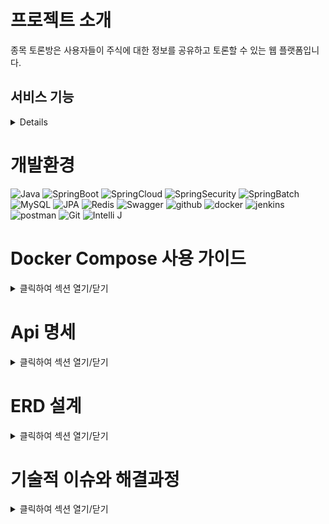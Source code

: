 # **프로젝트 소개**
종목 토론방은 사용자들이 주식에 대한 정보를 공유하고 토론할 수 있는 웹 플랫폼입니다.

## **서비스 기능**
<details>

마이크로 서비스(MSA)로 4개의 서비스로 분리
-docker-compose 환경구축

-API Gateway
  -해당 API로 들어온 요청을 내부의 마이크로 서비스로 전달
-회복탄력성
  -Java Resilience 4j를 이용한 Circuit Breaker 회복탄력성 구축.
  

- User-service 
  - 가입
  - 아이디 및 닉네임 중복체크
  - 비밀번호 암호화, 업데이트
  - jwt 토큰를 활용한 로그인, 로그아웃
  - 프로필 관리
- Activity-service 

  - 게시글 관리
    - 게시글 & 파일 추가, 삭제, 수정, 조회
    - 유저 정보, 게시글 제목, 게시글 내용 등
  - 게시글 검색 기능
    - 작성 유정 아이디
    - 게시글 제목, 게시글 내용 등을 통해 검색
  - 댓글 작성 및 상호작용 기능
  - 팔로우 기능
  - 알람 기능

- Newsfeed-service 
  - 팔로우한 사용자들의 활동 확인
  - 뉴스피드 정렬
- Stock-sevice
  - 스프링 배치 작업을 통하여 매일 정해진 시간에 주기적으로 데이터 업데이트
    - 도커와 젠킨스로 작업 관리자로 스케쥴 관리
  - 종목 리스트 및 데이터 관리
    -배치 멀티쓰레드를 이용한 대규모 트래픽 처리 
  - 주가 차트 확인
  - 이동평균선, 볼린전 밴드, MACD 기술적 지표
 

</details>

# **개발환경**

![Java](https://img.shields.io/badge/Java17-007396.svg?&style=for-the-badge&logo=Java&logoColor=white)
![SpringBoot](https://img.shields.io/badge/Spring_Boot(3.2)-6DB33F.svg?&style=for-the-badge&logo=SpringBoot&logoColor=white)
![SpringCloud](https://img.shields.io/badge/Spring_Cloud(3.2)-6DB33F.svg?&style=for-the-badge&logo=SpringBoot&logoColor=white)
![SpringSecurity](https://img.shields.io/badge/spring_security-6DB33F.svg?&style=for-the-badge&logo=springsecurity&logoColor=white)
![SpringBatch](https://img.shields.io/badge/Spring_Batch-6DB33F.svg?&style=for-the-badge&logo=SpringBoot&logoColor=white)
![MySQL](https://img.shields.io/badge/mysql-4479A1.svg?&style=for-the-badge&logo=mysql&logoColor=white)
![JPA](https://img.shields.io/badge/JPA-FF6C2C.svg?&style=for-the-badge&logo=JPA&logoColor=white)
![Redis](https://img.shields.io/badge/redis-DC382D.svg?&style=for-the-badge&logo=redis&logoColor=white)
![Swagger](https://img.shields.io/badge/Swagger-6DB33F.svg?&style=for-the-badge&logo=Swagger&logoColor=white)
![github](https://img.shields.io/badge/github-2088FF.svg?&style=for-the-badge&logo=githubactions&logoColor=white)
![docker](https://img.shields.io/badge/docker-2496ED.svg?&style=for-the-badge&logo=docker&logoColor=white)
![jenkins](https://img.shields.io/badge/jenkins-D24939.svg?&style=for-the-badge&logo=jenkins&logoColor=white)
![postman](https://img.shields.io/badge/postman-FF6C37.svg?&style=for-the-badge&logo=postman&logoColor=white)
![Git](https://img.shields.io/badge/Git-F05032.svg?&style=for-the-badge&logo=Git&logoColor=white)
![Intelli J](https://img.shields.io/badge/Intellijidea%20IDE-2C2255.svg?&style=for-the-badge&logo=intellijidea%20IDE&logoColor=white)
# **Docker Compose 사용 가이드**
<details>
<summary>클릭하여 섹션 열기/닫기</summary>

## **1. 컴포즈 실행**

### **1.1 기본 실행**

컴포즈 파일이 존재하는 디렉터리에서 실행합니다.

```bash
docker-compose up -d
```

### **1.2 특정 파일 사용**

다른 컴포즈 파일을 사용하려면 파일 경로를 지정합니다.

```bash
docker-compose -f 컴포즈파일_경로 up
```

### **1.3 백그라운드 실행**

컴포즈를 백그라운드에서 실행합니다.

```bash
docker-compose up -d
```

### **1.4 서비스 스케일 조정**

특정 서비스의 컨테이너 개수를 조정합니다.

```bash
docker-compose --scale 서비스_명=서비스수 up
```

## **2. 컴포즈 종료**

### **2.1 모든 컨테이너 종료 및 삭제**

모든 컴포즈 컨테이너를 종료하고 삭제합니다.

```bash
docker-compose down
```

## **3. 컴포즈 정지**

### **3.1 모든 컨테이너 정지**

모든 컴포즈 컨테이너를 정지합니다.

```bash
docker-compose stop
```

## **4. 컴포즈 컨테이너 확인**

컴포즈로 실행 중인 컨테이너의 상태를 확인합니다.

```bash
docker-compose ps
```

## **5. 로그 확인**

### **5.1 특정 서비스의 로그 확인**

특정 서비스의 로그를 확인합니다.

```bash
docker-compose logs 서비스_이름 -f
```

### **5.2 실시간 로그 확인**

실시간으로 로그를 확인합니다.

## **6. 컨테이너 조작**

### **6.1 컨테이너 실행**

서비스에 지정된 컨테이너를 실행합니다.

```bash
docker-compose run 서비스_명
```

### **6.2 컨테이너 시작 / 정지 / 일시정지 / 재개**

서비스에 지정된 컨테이너를 시작, 정지, 일시정지, 재개합니다.

```bash
docker-compose start 서비스_명
docker-compose stop 서비스_명
docker-compose pause 서비스_명
docker-compose unpause 서비스_명
```

## **7. 공개된 포트 표시**

컴포즈로 실행 중인 서비스의 공개된 포트를 표시합니다.

```bash
docker-compose port
```

</details>

# **Api 명세**
<details>
<summary>클릭하여 섹션 열기/닫기</summary>
  
![스크린샷 2024-02-27 213625](https://github.com/tztos104/Project_prochat/assets/128444192/b41319fe-0322-46ca-b11c-89ce57de69a9)
![스크린샷 2024-02-27 213658](https://github.com/tztos104/Project_prochat/assets/128444192/d7ee66ec-0aa2-4682-918a-c09635ad5915)
![스크린샷 2024-02-27 213731](https://github.com/tztos104/Project_prochat/assets/128444192/c5ce9943-c4bf-40d2-9def-d55c8179108d)
![스크린샷 2024-02-27 213739](https://github.com/tztos104/Project_prochat/assets/128444192/797ce050-2eb8-4ec1-b58f-ae93f48768e4)



</details>

# **ERD 설계**
<details>
<summary>클릭하여 섹션 열기/닫기</summary>
  
![스크린샷 2024-02-27 175141](https://github.com/tztos104/Project_prochat/assets/128444192/3ef8265c-ef39-4393-91ce-9b475cee87aa)

</details>

# **기술적 이슈와 해결과정**


<details>
<summary>클릭하여 섹션 열기/닫기</summary>

  ## **1.마이크로 서비스 아키택처를 선택한 이유**
  
- 각 서비스를 독립적으로 개발 및 배포할 수 있으므로 개발 속도가 향상
- 이전에는 전체 시스템에 문제가 발생하면 모든 서비스에 영향을 미쳤지만, 마이크로서비스 아키텍처를 도입하면 문제 발생 시 영향 범위를 쉽게 제한하고 해결 가능.
- 특정 서비스 트래픽 증가에 맞춰 개별 서비스를 확장하여 시스템 성능을 유지.
- 이번 프로젝트에서는 개인프로젝트로 쓰지않았지만 각 서비스를 서로 다른 기술 스택을 사용하여 개발할 수 있음.

  ## **2.확장성 및 유연성 향상**

- 문제
  - 특정 서비스 트래픽 증가 시 시스템 전체 성능 저하
  - 새로운 기능 추가 시 시스템 아키텍처 변경 어려움
 
  - 해결
    - 로드밸런서 나 api 게이트웨 중 api게이트웨이 도입
      -  로드밸런서는 사용자 인증 및 권한 관리하기가 어렵고 API 관리 기능, 기능 확장성이 좋아 api게이트웨이 선택
    - 서비스를 모듈화하여 각 모듈을 독립적으로 개발하고 배포하여 시스템 유연성을 향상시킵니다.
    - 재사용 가능한 코드를 개발하여 개발 및 유지 관리 효율성을 높입니다.
      
 ## **3.데이터 처리 속도 향상**
- 문제
  - 종목데이터는 엄청난 양이며, 실시간 처리가 중요.
  - 기존 단일 스레드 방식으로는 데이터 처리 속도가 느리고, 실시간 처리가 어려웠습니다.
  - 종목데이터 260만건을 처리는 하는 속도가 15분가량 나옴
- 해결
  - 스프링 배치를 통해 주가 데이터 자동화.
  - 수집된 데이터를 여러 스레드에서 분할하여 병렬 처리.
  - 8개의 멀티스레드를 동시에 실행하여 260만건 처리속도가 1분 40초로 10배이상 속도향상.
</details>
